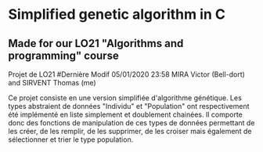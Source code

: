# Simplified genetic algorithm in C
## Made for our LO21 "Algorithms and programming" course
Projet de LO21  #Dernière Modif 05/01/2020  23:58
MIRA Victor (Bell-dort) and SIRVENT Thomas (me)

Ce projet consiste en une version simplifiée d'algorithme génétique. Les types abstraient de données "Individu" et "Population" ont respectivement été implémenté en liste simplement et doublement chainées. Il comporte donc des fonctions de manipulation de ces types de données permettant de les créer, de les remplir, de les supprimer, de les croiser mais également de sélectionner et trier le type population.

